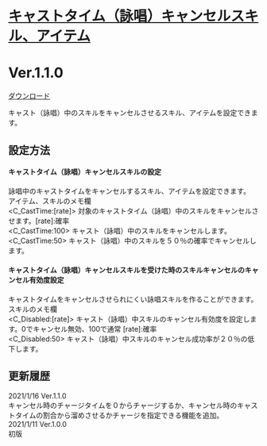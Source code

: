 # [キャストタイム（詠唱）キャンセルスキル、アイテム](https://raw.githubusercontent.com/nuun888/MZ/master/NUUN_CancelCastTime.js)
# Ver.1.1.0
[ダウンロード](https://raw.githubusercontent.com/nuun888/MZ/master/NUUN_CancelCastTime.js)

キャスト（詠唱）中のスキルをキャンセルさせるスキル、アイテムを設定できます。  

## 設定方法
#### キャストタイム（詠唱）キャンセルスキルの設定
詠唱中のキャストタイムをキャンセルするスキル、アイテムを設定できます。  
アイテム、スキルのメモ欄  
<C_CastTime:[rate]> 対象のキャストタイム（詠唱）中のスキルをキャンセルさせます。[rate]:確率  
<C_CastTime:100> キャスト（詠唱）中のスキルをキャンセルします。  
<C_CastTime:50> キャスト（詠唱）中のスキルを５０％の確率でキャンセルします。  

#### キャストタイム（詠唱）キャンセルスキルを受けた時のスキルキャンセルのキャンセル有効度設定
キャストタイムをキャンセルさせられにくい詠唱スキルを作ることができます。  
スキルのメモ欄  
<C_Disabled:[rate]> キャスト（詠唱）中スキルのキャンセル有効度を設定します。0でキャンセル無効、100で通常 [rate]:確率  
<C_Disabled:50> キャスト（詠唱）中スキルのキャンセル成功率が２０％の低下します。  

## 更新履歴
2021/1/16 Ver.1.1.0  
キャンセル時のチャージタイムを０からチャージするか、キャンセル時のキャストタイムの割合から溜めさせるかチャージを指定できる機能を追加。  
2021/1/11 Ver.1.0.0  
初版  
